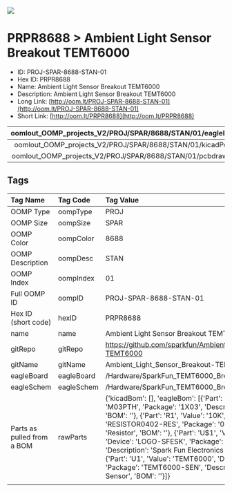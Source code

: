 


  
![][im]
# PRPR8688 > Ambient Light Sensor Breakout TEMT6000

- ID: PROJ-SPAR-8688-STAN-01
- Hex ID: PRPR8688
- Name: Ambient Light Sensor Breakout TEMT6000
- Description: Ambient Light Sensor Breakout TEMT6000
- Long Link: [http://oom.lt/PROJ-SPAR-8688-STAN-01](http://oom.lt/PROJ-SPAR-8688-STAN-01)
- Short Link: [http://oom.lt/PRPR8688](http://oom.lt/PRPR8688)
  

|oomlout_OOMP_projects_V2/PROJ/SPAR/8688/STAN/01/eagleImage.png|oomlout_OOMP_projects_V2/PROJ/SPAR/8688/STAN/01/eagleSchemImage.png|oomlout_OOMP_projects_V2/PROJ/SPAR/8688/STAN/01/kicadPcb3dFront.png|oomlout_OOMP_projects_V2/PROJ/SPAR/8688/STAN/01/kicadPcb3dBack.png|
| :---: | :---: | :---: | :---: |
|oomlout_OOMP_projects_V2/PROJ/SPAR/8688/STAN/01/kicadPcb3d.png|oomlout_OOMP_projects_V2/PROJ/SPAR/8688/STAN/01/bomBack.png|oomlout_OOMP_projects_V2/PROJ/SPAR/8688/STAN/01/bomFront.png|oomlout_OOMP_projects_V2/PROJ/SPAR/8688/STAN/01/pcbdraw.svg|
|oomlout_OOMP_projects_V2/PROJ/SPAR/8688/STAN/01/pcbdrawBack.svg||||

## Tags
  

|Tag Name|Tag Code|Tag Value|
| :--- | :--- | :--- |
|OOMP Type|oompType|PROJ|
|OOMP Size|oompSize|SPAR|
|OOMP Color|oompColor|8688|
|OOMP Description|oompDesc|STAN|
|OOMP Index|oompIndex|01|
|Full OOMP ID|oompID|PROJ-SPAR-8688-STAN-01|
|Hex ID (short code)|hexID|PRPR8688|
|name|name|Ambient Light Sensor Breakout TEMT6000|
|gitRepo|gitRepo|https://github.com/sparkfun/Ambient_Light_Sensor_Breakout-TEMT6000|
|gitName|gitName|Ambient_Light_Sensor_Breakout-TEMT6000|
|eagleBoard|eagleBoard|/Hardware/SparkFun_TEMT6000_Breakout-v12.brd|
|eagleSchem|eagleSchem|/Hardware/SparkFun_TEMT6000_Breakout-v12.sch|
|Parts as pulled from a BOM|rawParts|{'kicadBom': [], 'eagleBom': [{'Part': 'JP4', 'Value': '', 'Device': 'M03PTH', 'Package': '1X03', 'Description': 'Header 3', 'BOM': ''}, {'Part': 'R1', 'Value': '10K', 'Device': 'RESISTOR0402-RES', 'Package': '0402-RES', 'Description': 'Resistor', 'BOM': ''}, {'Part': 'U$1', 'Value': 'LOGO-SFESK', 'Device': 'LOGO-SFESK', 'Package': 'SFE-LOGO-FLAME', 'Description': 'Spark Fun Electronics PCB Logo', 'BOM': ''}, {'Part': 'U1', 'Value': 'TEMT6000', 'Device': 'TEMT6000', 'Package': 'TEMT6000-SEN', 'Description': 'Ambient Light Sensor', 'BOM': ''}]}|
||||



[im]: PROJ/SPAR/8688/STAN/01/kicadPcb3d_450.png

